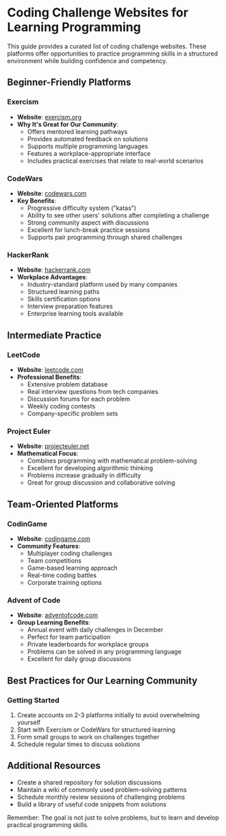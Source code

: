# Coding Challenge Websites for Learning Programming

This guide provides a curated list of coding challenge websites. These platforms offer opportunities to practice programming skills in a structured environment while building confidence and competency.

## Beginner-Friendly Platforms

### Exercism
- **Website**: [exercism.org](https://exercism.org)
- **Why It's Great for Our Community**:
  - Offers mentored learning pathways
  - Provides automated feedback on solutions
  - Supports multiple programming languages
  - Features a workplace-appropriate interface
  - Includes practical exercises that relate to real-world scenarios

### CodeWars
- **Website**: [codewars.com](https://codewars.com)
- **Key Benefits**:
  - Progressive difficulty system ("katas")
  - Ability to see other users' solutions after completing a challenge
  - Strong community aspect with discussions
  - Excellent for lunch-break practice sessions
  - Supports pair programming through shared challenges

### HackerRank
- **Website**: [hackerrank.com](https://hackerrank.com)
- **Workplace Advantages**:
  - Industry-standard platform used by many companies
  - Structured learning paths
  - Skills certification options
  - Interview preparation features
  - Enterprise learning tools available

## Intermediate Practice

### LeetCode
- **Website**: [leetcode.com](https://leetcode.com)
- **Professional Benefits**:
  - Extensive problem database
  - Real interview questions from tech companies
  - Discussion forums for each problem
  - Weekly coding contests
  - Company-specific problem sets

### Project Euler
- **Website**: [projecteuler.net](https://projecteuler.net)
- **Mathematical Focus**:
  - Combines programming with mathematical problem-solving
  - Excellent for developing algorithmic thinking
  - Problems increase gradually in difficulty
  - Great for group discussion and collaborative solving

## Team-Oriented Platforms

### CodinGame
- **Website**: [codingame.com](https://codingame.com)
- **Community Features**:
  - Multiplayer coding challenges
  - Team competitions
  - Game-based learning approach
  - Real-time coding battles
  - Corporate training options

### Advent of Code
- **Website**: [adventofcode.com](https://adventofcode.com)
- **Group Learning Benefits**:
  - Annual event with daily challenges in December
  - Perfect for team participation
  - Private leaderboards for workplace groups
  - Problems can be solved in any programming language
  - Excellent for daily group discussions

## Best Practices for Our Learning Community

### Getting Started
1. Create accounts on 2-3 platforms initially to avoid overwhelming yourself
2. Start with Exercism or CodeWars for structured learning
3. Form small groups to work on challenges together
4. Schedule regular times to discuss solutions

## Additional Resources
- Create a shared repository for solution discussions
- Maintain a wiki of commonly used problem-solving patterns
- Schedule monthly review sessions of challenging problems
- Build a library of useful code snippets from solutions

Remember: The goal is not just to solve problems, but to learn and develop practical programming skills.